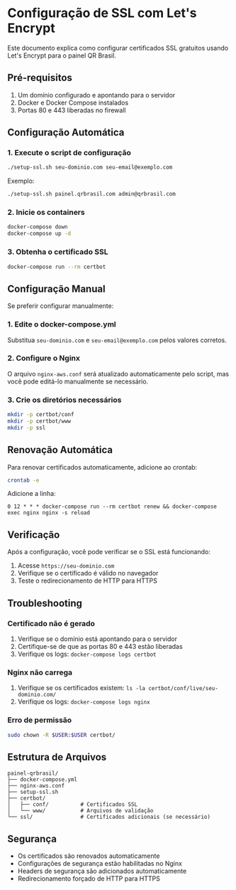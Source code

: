 # Configuração de SSL com Let's Encrypt

Este documento explica como configurar certificados SSL gratuitos usando Let's Encrypt para o painel QR Brasil.

## Pré-requisitos

1. Um domínio configurado e apontando para o servidor
2. Docker e Docker Compose instalados
3. Portas 80 e 443 liberadas no firewall

## Configuração Automática

### 1. Execute o script de configuração

```bash
./setup-ssl.sh seu-dominio.com seu-email@exemplo.com
```

Exemplo:
```bash
./setup-ssl.sh painel.qrbrasil.com admin@qrbrasil.com
```

### 2. Inicie os containers

```bash
docker-compose down
docker-compose up -d
```

### 3. Obtenha o certificado SSL

```bash
docker-compose run --rm certbot
```

## Configuração Manual

Se preferir configurar manualmente:

### 1. Edite o docker-compose.yml

Substitua `seu-dominio.com` e `seu-email@exemplo.com` pelos valores corretos.

### 2. Configure o Nginx

O arquivo `nginx-aws.conf` será atualizado automaticamente pelo script, mas você pode editá-lo manualmente se necessário.

### 3. Crie os diretórios necessários

```bash
mkdir -p certbot/conf
mkdir -p certbot/www
mkdir -p ssl
```

## Renovação Automática

Para renovar certificados automaticamente, adicione ao crontab:

```bash
crontab -e
```

Adicione a linha:
```
0 12 * * * docker-compose run --rm certbot renew && docker-compose exec nginx nginx -s reload
```

## Verificação

Após a configuração, você pode verificar se o SSL está funcionando:

1. Acesse `https://seu-dominio.com`
2. Verifique se o certificado é válido no navegador
3. Teste o redirecionamento de HTTP para HTTPS

## Troubleshooting

### Certificado não é gerado

1. Verifique se o domínio está apontando para o servidor
2. Certifique-se de que as portas 80 e 443 estão liberadas
3. Verifique os logs: `docker-compose logs certbot`

### Nginx não carrega

1. Verifique se os certificados existem: `ls -la certbot/conf/live/seu-dominio.com/`
2. Verifique os logs: `docker-compose logs nginx`

### Erro de permissão

```bash
sudo chown -R $USER:$USER certbot/
```

## Estrutura de Arquivos

```
painel-qrbrasil/
├── docker-compose.yml
├── nginx-aws.conf
├── setup-ssl.sh
├── certbot/
│   ├── conf/          # Certificados SSL
│   └── www/           # Arquivos de validação
└── ssl/               # Certificados adicionais (se necessário)
```

## Segurança

- Os certificados são renovados automaticamente
- Configurações de segurança estão habilitadas no Nginx
- Headers de segurança são adicionados automaticamente
- Redirecionamento forçado de HTTP para HTTPS 